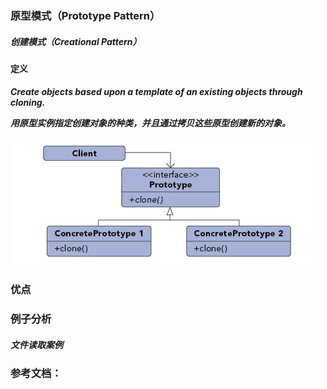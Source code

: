 ### 原型模式（Prototype Pattern）

##### 创建模式（Creational Pattern）

#### 定义

***Create objects based upon a template of an existing objects through cloning.***

***用原型实例指定创建对象的种类，并且通过拷贝这些原型创建新的对象。***

![prototype Pattern UML](https://github.com/nox60/go-design-pattern/blob/master/images/prototype_pattern.png)

### 优点

### 例子分析

##### 文件读取案例

### 参考文档：

